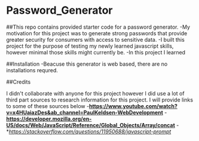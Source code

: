 # Password_Generator
##This repo contains provided starter code for a password generator. 
-My motivation for this project was to generate strong passwords that provide greater security for consumers with access to sensitive data.
-I built this project for the purpose of testing my newly learned javascript skills, however minimal those skills might currently be. 
-In this project I learned 

##Installation
-Beacuse this generator is web based, there are no installations requred. 

##Credits

I didn't collaborate with anyone for this project however I did use a lot of third part sources to research information for this project. I will provide links to some of these sources below
-**https://www.youtube.com/watch?v=x4HUaiazDes&ab_channel=PaulKeldsen-WebDevelopment**
-**https://developer.mozilla.org/en-US/docs/Web/JavaScript/Reference/Global_Objects/Array/concat**
-**https://stackoverflow.com/questions/11950688/javascript-prompt*
